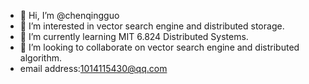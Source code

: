 - 👋 Hi, I’m @chenqingguo
- 👀 I’m interested in vector search engine and distributed storage.
- 🌱 I’m currently learning MIT 6.824 Distributed Systems.
- 💞️ I’m looking to collaborate on vector search engine and distributed algorithm.
- email address:1014115430@qq.com

<!---
chenqingguo/chenqingguo is a ✨ special ✨ repository because its `README.md` (this file) appears on your GitHub profile.
You can click the Preview link to take a look at your changes.
--->
